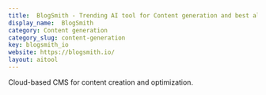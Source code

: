 ```yaml
---
title:  BlogSmith - Trending AI tool for Content generation and best alternatives
display_name:  BlogSmith
category: Content generation
category_slug: content-generation
key: blogsmith_io
website: https://blogsmith.io/
layout: aitool
---
```


Cloud-based CMS for content creation and optimization.
